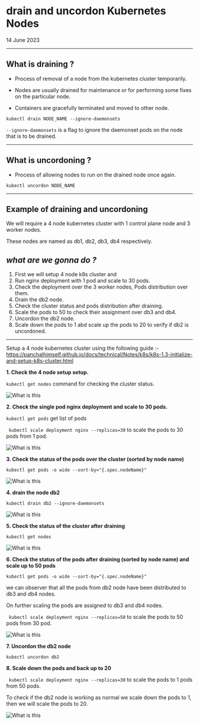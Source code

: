 # drain and uncordon Kubernetes Nodes 
14 June 2023


---

**What is draining ?**
---

* Process of removal of a node from the kubernetes cluster temporarily.
* Nodes are usually drained for maintenance or for performing some fixes on the particular node.


* Containers are gracefully terminated and moved to other node.


```
kubectl drain NODE_NAME --ignore-daemonsets
``` 


```--ignore-daemonsets``` is a flag to ignore the daemonset pods on the node that is to be drained.


---

**What is uncordoning ?**
---

* Process of allowing nodes to run on the drained node once again.

```
kubectl uncordon NODE_NAME
```


---

**Example of draining and uncordoning**
---

We will require a 4 node kubernetes cluster with 1 control plane node and 3 worker nodes.

These nodes are named as db1, db2, db3, db4 respectively.

***what are we gonna do ?***
---

1. First we will setup 4 node k8s cluster and 
2. Run nginx deployment with 1 pod and scale to 30 pods.
3. Check the deployment over the 3 worker nodes, Pods distribution over them.
4. Drain the db2 node.
5. Check the cluster status and pods distribution after draining.
6. Scale the pods to 50 to check their assignment over db3 and db4.
7. Uncordon the db2 node.
8. Scale down the pods to 1 abd scale up the pods to 20 to verify if db2 is uncordoned.

---


Setup a 4 node kubernetes cluster using the following guide :- 
https://panchalhimself.github.io/docs/technical/Notes/k8s/k8s-1.3-initialize-and-setup-k8s-cluster.html

**1. Check the 4 node setup setup.**

```kubectl get nodes``` command for checking the cluster status.

![What is this](../images/k8s-1.5/1.png)

**2. Check the single pod nginx deployment and scale to 30 pods.**

``` kubectl get pods ``` get list of pods

``` kubectl scale deployment nginx --replicas=30``` to scale the pods to 30 pods from 1 pod.

![What is this](../images/k8s-1.5/2.png)

**3. Check the status of the pods over the cluster (sorted by node name)**

```kubectl get pods -o wide --sort-by="{.spec.nodeName}"```

![What is this](../images/k8s-1.5/3.png)

**4. drain the node db2**

```kubectl drain db2 --ignore-daemonsets```

![What is this](../images/k8s-1.5/4.png)

**5. Check the status of the cluster after draining**

```kubectl get nodes```

![What is this](../images/k8s-1.5/4.1.png)

**6. Check the status of the pods after draining (sorted by node name) and scale up to 50 pods**

```kubectl get pods -o wide --sort-by="{.spec.nodeName}"```

we can observer that all the pods from db2 node have been distributed to db3 and db4 nodes.

On further scaling the pods are assigned to db3 and db4 nodes.

``` kubectl scale deployment nginx --replicas=50``` to scale the pods to 50 pods from 30 pod.


![What is this](../images/k8s-1.5/5.png)

**7. Uncordon the db2 node**

```kubectl uncordon db2```

**8. Scale down the pods and back up to 20**

``` kubectl scale deployment nginx --replicas=30``` to scale the pods to 1 pods from 50 pods.

To check if the db2 node is working as normal we scale down the pods to 1, then we will scale the pods to 20.

![What is this](../images/k8s-1.5/6.png)

